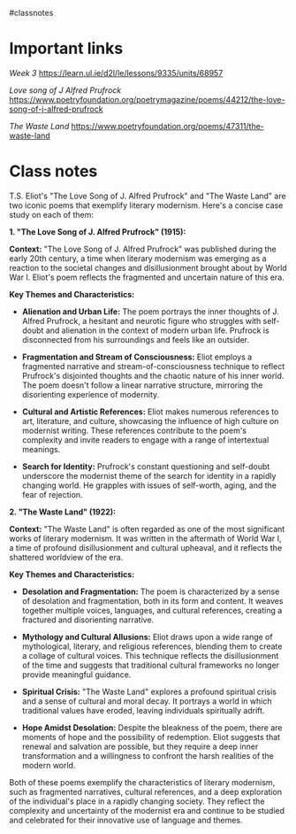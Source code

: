#classnotes 

# Important links

*Week 3*
https://learn.ul.ie/d2l/le/lessons/9335/units/68957

*Love song of J Alfred Prufrock*
https://www.poetryfoundation.org/poetrymagazine/poems/44212/the-love-song-of-j-alfred-prufrock

*The Waste Land*
https://www.poetryfoundation.org/poems/47311/the-waste-land
# Class notes

T.S. Eliot's "The Love Song of J. Alfred Prufrock" and "The Waste Land" are two iconic poems that exemplify literary modernism. Here's a concise case study on each of them:

**1. "The Love Song of J. Alfred Prufrock" (1915):**

**Context:** "The Love Song of J. Alfred Prufrock" was published during the early 20th century, a time when literary modernism was emerging as a reaction to the societal changes and disillusionment brought about by World War I. Eliot's poem reflects the fragmented and uncertain nature of this era.

**Key Themes and Characteristics:**

- **Alienation and Urban Life:** The poem portrays the inner thoughts of J. Alfred Prufrock, a hesitant and neurotic figure who struggles with self-doubt and alienation in the context of modern urban life. Prufrock is disconnected from his surroundings and feels like an outsider.
    
- **Fragmentation and Stream of Consciousness:** Eliot employs a fragmented narrative and stream-of-consciousness technique to reflect Prufrock's disjointed thoughts and the chaotic nature of his inner world. The poem doesn't follow a linear narrative structure, mirroring the disorienting experience of modernity.
    
- **Cultural and Artistic References:** Eliot makes numerous references to art, literature, and culture, showcasing the influence of high culture on modernist writing. These references contribute to the poem's complexity and invite readers to engage with a range of intertextual meanings.
    
- **Search for Identity:** Prufrock's constant questioning and self-doubt underscore the modernist theme of the search for identity in a rapidly changing world. He grapples with issues of self-worth, aging, and the fear of rejection.
    

**2. "The Waste Land" (1922):**

**Context:** "The Waste Land" is often regarded as one of the most significant works of literary modernism. It was written in the aftermath of World War I, a time of profound disillusionment and cultural upheaval, and it reflects the shattered worldview of the era.

**Key Themes and Characteristics:**

- **Desolation and Fragmentation:** The poem is characterized by a sense of desolation and fragmentation, both in its form and content. It weaves together multiple voices, languages, and cultural references, creating a fractured and disorienting narrative.
    
- **Mythology and Cultural Allusions:** Eliot draws upon a wide range of mythological, literary, and religious references, blending them to create a collage of cultural voices. This technique reflects the disillusionment of the time and suggests that traditional cultural frameworks no longer provide meaningful guidance.
    
- **Spiritual Crisis:** "The Waste Land" explores a profound spiritual crisis and a sense of cultural and moral decay. It portrays a world in which traditional values have eroded, leaving individuals spiritually adrift.
    
- **Hope Amidst Desolation:** Despite the bleakness of the poem, there are moments of hope and the possibility of redemption. Eliot suggests that renewal and salvation are possible, but they require a deep inner transformation and a willingness to confront the harsh realities of the modern world.
    

Both of these poems exemplify the characteristics of literary modernism, such as fragmented narratives, cultural references, and a deep exploration of the individual's place in a rapidly changing society. They reflect the complexity and uncertainty of the modernist era and continue to be studied and celebrated for their innovative use of language and themes.